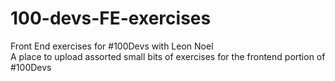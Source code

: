 # 100-devs-FE-exercises
Front End exercises for #100Devs with Leon Noel<br>
A place to upload assorted small bits of exercises for the frontend portion of #100Devs
